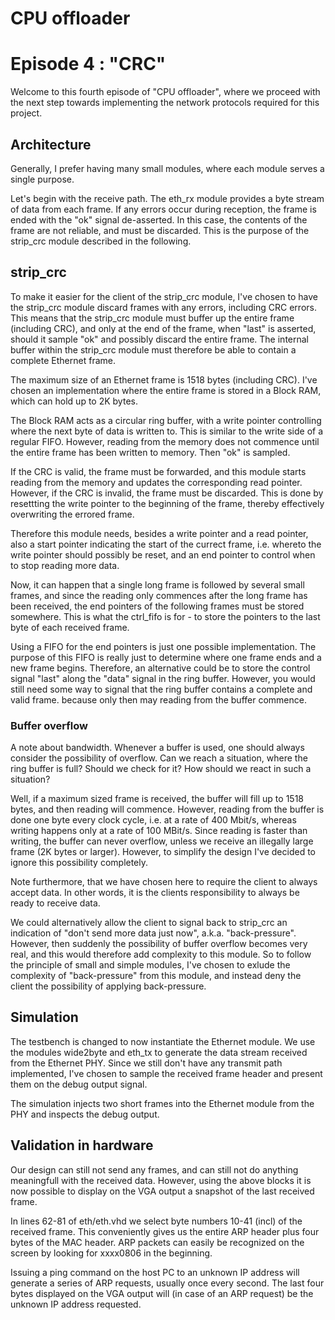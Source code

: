 # CPU offloader
# Episode 4 : "CRC"

Welcome to this fourth episode of "CPU offloader", where we proceed with the
next step towards implementing the network protocols required for this project.

## Architecture

Generally, I prefer having many small modules, where each module serves a
single purpose.

Let's begin with the receive path. The eth\_rx module provides a byte stream of
data from each frame. If any errors occur during reception, the frame is ended
with the "ok" signal de-asserted. In this case, the contents of the frame are
not reliable, and must be discarded.  This is the purpose of the strip\_crc
module described in the following.

## strip\_crc
To make it easier for the client of the strip\_crc module, I've chosen to have
the strip\_crc module discard frames with any errors, including CRC errors.
This means that the strip\_crc module must buffer up the entire frame
(including CRC), and only at the end of the frame, when "last" is asserted,
should it sample "ok" and possibly discard the entire frame. The internal
buffer within the strip\_crc module must therefore be able to contain a
complete Ethernet frame.

The maximum size of an Ethernet frame is 1518 bytes (including CRC).  I've
chosen an implementation where the entire frame is stored in a Block RAM, which
can hold up to 2K bytes.

The Block RAM acts as a circular ring buffer, with a write pointer controlling
where the next byte of data is written to. This is similar to the write side of
a regular FIFO. However, reading from the memory does not commence until the
entire frame has been written to memory. Then "ok" is sampled.

If the CRC is valid, the frame must be forwarded, and this module starts
reading from the memory and updates the corresponding read pointer. However, if
the CRC is invalid, the frame must be discarded. This is done by resettting the
write pointer to the beginning of the frame, thereby effectively overwriting
the errored frame.

Therefore this module needs, besides a write pointer and a read pointer, also a
start pointer indicating the start of the currect frame, i.e. whereto the write
pointer should possibly be reset, and an end pointer to control when to stop
reading more data.

Now, it can happen that a single long frame is followed by several small
frames, and since the reading only commences after the long frame has been
received, the end pointers of the following frames must be stored somewhere.
This is what the ctrl\_fifo is for - to store the pointers to the last byte of
each received frame.

Using a FIFO for the end pointers is just one possible implementation. The
purpose of this FIFO is really just to determine where one frame ends and a new
frame begins.  Therefore, an alternative could be to store the control signal
"last" along the "data" signal in the ring buffer. However, you would still
need some way to signal that the ring buffer contains a complete and valid
frame. because only then may reading from the buffer commence.

### Buffer overflow

A note about bandwidth.  Whenever a buffer is used, one should always consider
the possibility of overflow. Can we reach a situation, where the ring buffer is
full?  Should we check for it? How should we react in such a situation?

Well, if a maximum sized frame is received, the buffer will fill up to 1518
bytes, and then reading will commence. However, reading from the buffer is done
one byte every clock cycle, i.e. at a rate of 400 Mbit/s, whereas writing
happens only at a rate of 100 MBit/s. Since reading is faster than writing, the
buffer can never overflow, unless we receive an illegally large frame (2K bytes
or larger). However, to simplify the design I've decided to ignore this
possibility completely.

Note furthermore, that we have chosen here to require the client to always
accept data.  In other words, it is the clients responsibility to always be
ready to receive data.

We could alternatively allow the client to signal back to strip\_crc an
indication of "don't send more data just now", a.k.a. "back-pressure". However,
then suddenly the possibility of buffer overflow becomes very real, and this
would therefore add complexity to this module. So to follow the principle of
small and simple modules, I've chosen to exlude the complexity of
"back-pressure" from this module, and instead deny the client the possibility
of applying back-pressure.

## Simulation

The testbench is changed to now instantiate the Ethernet module. We use the
modules wide2byte and eth\_tx to generate the data stream received from the
Ethernet PHY. Since we still don't have any transmit path implemented, I've
chosen to sample the received frame header and present them on the debug output
signal.

The simulation injects two short frames into the Ethernet module from the PHY
and inspects the debug output.

## Validation in hardware

Our design can still not send any frames, and can still not do anything meaningfull
with the received data. However, using the above blocks it is now possible
to display on the VGA output a snapshot of the last received frame.

In lines 62-81 of eth/eth.vhd we select byte numbers 10-41 (incl) of the
received frame.  This conveniently gives us the entire ARP header plus four
bytes of the MAC header.  ARP packets can easily be recognized on the screen by
looking for xxxx0806 in the beginning.

Issuing a ping command on the host PC to an unknown IP address will generate a
series of ARP requests, usually once every second. The last four bytes
displayed on the VGA output will (in case of an ARP request) be the unknown IP
address requested.

